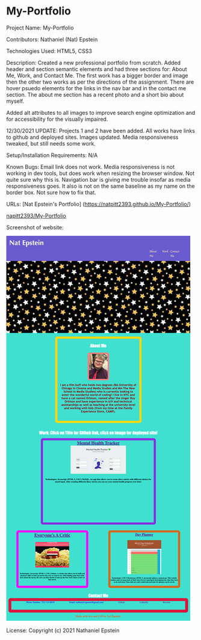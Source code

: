 # My-Portfolio 
Project Name: My-Portfolio


Contributors: Nathaniel (Nat) Epstein

Technologies Used: HTML5, CSS3

Description: Created a new professional portfolio from scratch. Added header and section semantic elements and had three sections for: About Me, Work, and Contact Me. The first work has a bigger border and image then the other two works as per the directions of the assignment. There are hover psuedo elements for the links in the nav bar and in the contact me section. The about me section has a recent photo and a short bio about myself.

Added alt attributes to all images to improve search engine optimization and for accessibility for the visually impaired.

12/30/2021 UPDATE: Projects 1 and 2 have been added. All works have links to github and deployed sites. Images updated. Media responsiveness tweaked, but still needs some work.


Setup/Installation Requirements:
N/A

Known Bugs:
Email link does not work.
Media responsiveness is not working in dev tools, but does work when resizing the browser window. Not quite sure why this is.
Navigation bar is giving me trouble insofar as media responsiveness goes. It also is not on the same baseline as my name on the border box. Not sure how to fix that. 


URLs: [Nat Epstein's Portfolio] (https://natpitt2393.github.io/My-Portfolio/)

[napitt2393/My-Portfolio](https://github.com/natpitt2393/My-Portfolio)
      

Screenshot of website: 	


![Nat Epstein's Portfolio](./assets/images/UPDATEDPORTFOLIO.png)

License:
Copyright (c) 2021 Nathaniel Epstein